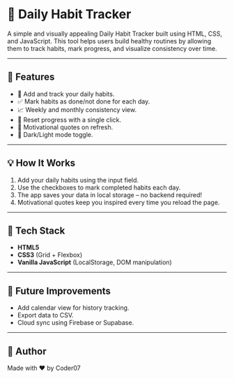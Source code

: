 # 🧠 Daily Habit Tracker

A simple and visually appealing Daily Habit Tracker built using HTML, CSS, and JavaScript. This tool helps users build healthy routines by allowing them to track habits, mark progress, and visualize consistency over time.

---

## 🚀 Features

- 📅 Add and track your daily habits.
- ✅ Mark habits as done/not done for each day.
- 📈 Weekly and monthly consistency view.
- 🧹 Reset progress with a single click.
- 🧠 Motivational quotes on refresh.
- 🌙 Dark/Light mode toggle.

---

## 💡 How It Works

1. Add your daily habits using the input field.
2. Use the checkboxes to mark completed habits each day.
3. The app saves your data in local storage – no backend required!
4. Motivational quotes keep you inspired every time you reload the page.

---

## 🎯 Tech Stack

- **HTML5**
- **CSS3** (Grid + Flexbox)
- **Vanilla JavaScript** (LocalStorage, DOM manipulation)

---

## 📌 Future Improvements

- Add calendar view for history tracking.
- Export data to CSV.
- Cloud sync using Firebase or Supabase.

---

## 🙌 Author

Made with ❤️ by Coder07
